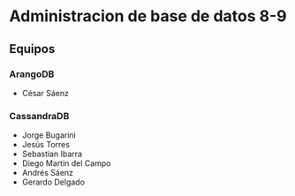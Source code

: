 # Administracion de base de datos 8-9

## Equipos

### ArangoDB

* César Sáenz

### CassandraDB
* Jorge Bugarini
* Jesús Torres
* Sebastian Ibarra
* Diego Martin del Campo
* Andrés Sáenz
* Gerardo Delgado
